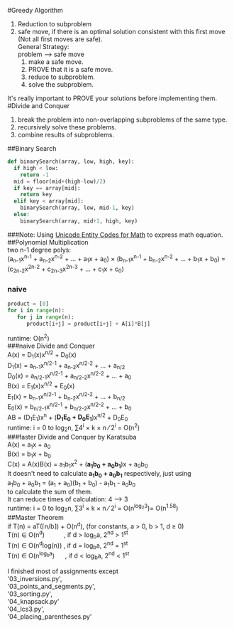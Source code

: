 #Greedy Algorithm<br>
1. Reduction to subproblem<br>
2. safe move, if there is an optimal solution consistent with this first move (Not all first moves are safe).<br>
General Strategy:<br>
problem --> safe move<br>
   1. make a safe move.<br>
   2. PROVE that it is a safe move.<br>
   3. reduce to subproblem.<br>
   4. solve the subproblem.<br>

It's really important to PROVE your solutions before implementing them.<br>
#Divide and Conquer<br>
   1. break the problem into non-overlapping subproblems of the same type.<br>
   2. recursively solve these problems.<br>
   3. combine results of subproblems.<br>

##Binary Search<br>
```python
def binarySearch(array, low, high, key):
  if high < low:
    return -1
  mid = floor(mid+(high-low)/2)
  if key == array[mid]:
    return key
  elif key < array[mid]:
    binarySearch(array, low, mid-1, key)
  else:
    binarySearch(array, mid+1, high, key)
```
###Note: Using [Unicode Entity Codes for Math](http://symbolcodes.tlt.psu.edu/bylanguage/mathchart.html) to express math equation.<br>
##Polynomial Multiplication<br>
two n-1 degree polys:<br>
(a<sub>n-1</sub>x<sup>n-1</sup> + a<sub>n-2</sub>x<sup>n-2</sup> + ... + a<sub>1</sub>x + a<sub>0</sub>) &times; (b<sub>n-1</sub>x<sup>n-1</sup> + b<sub>n-2</sub>x<sup>n-2</sup> + ... + b<sub>1</sub>x + b<sub>0</sub>) = (c<sub>2n-2</sub>x<sup>2n-2</sup> + c<sub>2n-3</sub>x<sup>2n-3</sup> + ... + c<sub>1</sub>x + c<sub>0</sub>)<br>
### naive<br>
```python
product = [0]
for i in range(n):
   for j in range(n):
      product[i+j] = product[i+j] + A[i]*B[j]
```
runtime: O(n<sup>2</sup>)<br>
###naive Divide and Conquer<br>
A(x) = D<sub>1</sub>(x)x<sup>n/2</sup> + D<sub>0</sub>(x)<br>
D<sub>1</sub>(x) = a<sub>n-1</sub>x<sup>n/2-1</sup> + a<sub>n-2</sub>x<sup>n/2-2</sup> + ... + a<sub>n/2</sub><br>
D<sub>0</sub>(x) = a<sub>n/2-1</sub>x<sup>n/2-1</sup> + a<sub>n/2-2</sub>x<sup>n/2-2</sup> + ... + a<sub>0</sub><br>
B(x) = E<sub>1</sub>(x)x<sup>n/2</sup> + E<sub>0</sub>(x)<br>
E<sub>1</sub>(x) = b<sub>n-1</sub>x<sup>n/2-1</sup> + b<sub>n-2</sub>x<sup>n/2-2</sup> + ... + b<sub>n/2</sub><br>
E<sub>0</sub>(x) = b<sub>n/2-1</sub>x<sup>n/2-1</sup> + b<sub>n/2-2</sub>x<sup>n/2-2</sup> + ... + b<sub>0</sub><br>
AB = (D<sub>1</sub>E<sub>1</sub>)x<sup>n</sup> + (**D<sub>1</sub>E<sub>0</sub> + D<sub>0</sub>E<sub>1</sub>**)x<sup>n/2</sup> + D<sub>0</sub>E<sub>0</sub><br>
runtime: i = 0 to log<sub>2</sub>n, &#8721;4<sup>i</sup> &times; k &times; n &frasl; 2<sup>i</sup> = O(n<sup>2</sup>)<br>
###faster Divide and Conquer by Karatsuba<br>
A(x) = a<sub>1</sub>x + a<sub>0</sub><br>
B(x) = b<sub>1</sub>x + b<sub>0</sub><br>
C(x) = A(x)B(x) = a<sub>1</sub>b<sub>1</sub>x<sup>2</sup> + (**a<sub>1</sub>b<sub>0</sub> + a<sub>0</sub>b<sub>1</sub>**)x + a<sub>0</sub>b<sub>0</sub><br>
It doesn't need to calculate **a<sub>1</sub>b<sub>0</sub> + a<sub>0</sub>b<sub>1</sub>** respectively, just using<br>
a<sub>1</sub>b<sub>0</sub> + a<sub>0</sub>b<sub>1</sub> = (a<sub>1</sub> + a<sub>0</sub>)(b<sub>1</sub> + b<sub>0</sub>) - a<sub>1</sub>b<sub>1</sub> - a<sub>0</sub>b<sub>0</sub><br>
to calculate the sum of them.<br>
It can reduce times of calculation: 4 --> 3<br>
runtime: i = 0 to log<sub>2</sub>n, &#8721;3<sup>i</sup> &times; k &times; n &frasl; 2<sup>i</sup> = O(n<sup>log<sub>2</sub></sup><sup>3</sup>)= O(n<sup>1.58</sup>)<br>
##Master Theorem<br>
if T(n) = aT(&lceil;n/b&rceil;) + O(n<sup>d</sup>), (for constants, a > 0, b > 1, d &ge; 0)<br>
T(n) &isin; O(n<sup>d</sup>)&nbsp;&nbsp;&nbsp;&nbsp;&nbsp;&nbsp;&nbsp;&nbsp;&nbsp;&nbsp;&nbsp;, if d > log<sub>b</sub>a, 2<sup>nd</sup> > 1<sup>st</sup><br>
T(n) &isin; O(n<sup>d</sup>log(n))         , if d = log<sub>b</sub>a, 2<sup>nd</sup> = 1<sup>st</sup><br>
T(n) &isin; O(n<sup>log<sub>b</sub>a</sup>)&nbsp;&nbsp;&nbsp;&nbsp;&nbsp;&nbsp;, if d < log<sub>b</sub>a, 2<sup>nd</sup> < 1<sup>st</sup><br>



I finished most of assignments except  
'03_inversions.py',  
'03_points_and_segments.py',  
'03_sorting.py',  
'04_knapsack.py'  
'04_lcs3.py',  
'04_placing_parentheses.py'  
